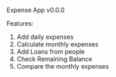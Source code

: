 Expense App v0.0.0

Features:

1. Add daily expenses 
2. Calculate monthly expenses
3. Add Loans from people
4. Check Remaining Balance
5. Compare the monthly expenses